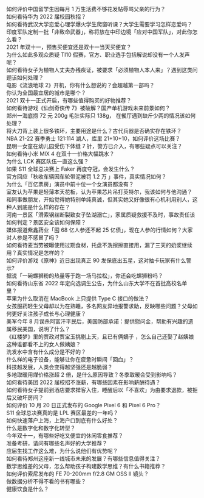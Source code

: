 如何评价中国留学生因每月 1 万生活费不够花发帖辱骂父亲的行为？  
如何看待华为 2022 届校园秋招？  
如何看待武汉大学恋爱心理学爆火学生爬窗听课？大学生需要学习怎样恋爱吗？  
印度军队定制一批「非致命武器」，称将放在中印边境「应对中国军队」，对此你怎么看？  
2021 年双十一，预售买便宜还是双十一当天买便宜？  
为什么如此多观众质疑 TI10 假赛，官方、职业选手包括解说却没有一个人发声呢？  
如何看待女子为植物人丈夫办残疾证，被要求「必须植物人本人来」？遇到这类问题该如何处理？  
电影《流浪地球 2》开机，你有什么想说的？会超越第一部吗？  
你认为全国最宜居的城市是哪个？  
2021 双十一正式开启，有哪些值得购买的好物推荐？  
如何看待游戏《仙剑奇侠传 7》被破解？国产单机游戏未来前景如何？  
郑州一海底捞 72 元 200g 毛肚实际只 138g， 在餐厅遇到缺斤少两的情况该如何处理？  
将大刀背上装上很多铁环，主要用途是什么？古代兵器是否确实存在铁环？  
NBA 21-22 赛季勇士 121:114 湖人，库里 21+10+10，如何评价这场比赛？  
昆明一女童在幼儿园受伤下体缝 7 针，警方已介入，有哪些疑点可以关注？  
如何看待小米 MIX 4 在双十一价格大幅跳水？  
为什么 LCK 赛区队伍一直这么强？  
如果 S11 全球总决赛上 Faker 再度夺冠，会发生什么？  
官方回应「秋收车辆因车轮带泥被罚 1.2 万 」事件，真实情况如何？  
为什么「百亿票房」演员中前十位一个女演员都没有？  
室友认为苹果是轻薄本天花板，认为苹果芯片吊打英特尔，我该如何与他沟通？  
和同事做朋友，开始觉得她特别单纯真诚，但其实她又好像很有心机利用别人，这种人到底是什么样的存在？  
河南一景区「滑索钢丝断裂致女子坠湖溺亡」，家属质疑救援不及时，事故责任该如何判定？景区安全该如何保障？  
媒体报道紫鑫药业「囤 68 亿人参还不起 25 亿债」，现在人参的行情如何？大家对人参是不感冒了吗？  
如何看待麦当劳被曝使用过期食材，托盘不洗擦擦直接用，漏了三天的奶浆继续用？真实情况是怎样的？  
如何评价游戏《原神》近日出现真正 90 发保底出五星，这对抽卡玩家有什么警示?  
据说「一碗螺狮粉的热量等于跑一场马拉松」，你还会吃螺狮粉吗？  
如何看待山东省 2022 年定向选调生公告，为什么山东大学不在首批高校名单里？  
苹果为什么取消在 MacBook 上只提供 Type C 接口的做法？  
女孩服药轻生父母却以为在熟睡，多名网友异地报警求助，反映哪些问题？父母如何更好关注孩子成长与心理健康？  
美军今年 8 月误杀阿富汗平民后，美国防部承诺：提供慰问金，帮助有兴趣的遗属移民美国，说明了什么？  
《红楼梦》里的贾政对贾宝玉挑剔上天，且已有俩嫡子 ，怎么自己还娶了赵姨娘这种谁都看不上的女人做姨娘？  
洗发水中含有什么成分是不好的？  
什么样的电子设备，能够让你在疲惫时瞬间「回血」？  
科技越发展，人类会变得越坚强还是越脆弱？  
多地取暖用煤价格涨超 2 倍，是什么原因导致？冬季取暖会受到影响吗？  
如何看待美团 2022 届校招不涨薪，有哪些因素在影响薪酬待遇？  
如何看待女子提前到酒店要求撵客入住，睡醒后以「不喜欢」为由要求退款，被拒后又破坏房间？  
如何评价 10 月 20 日正式发布的 Google Pixel 6 和 Pixel 6 Pro？  
S11 全球总决赛真的是 LPL 赛区最差的一年吗？  
如何快速落户上海，上海户口到底有什么好处？  
什么是数字化和数字化转型？  
今年双十一，有哪些好吃又便宜的休闲零食推荐？  
准备考研，请问有哪些名声好的大学推荐？  
应届生找工作这么难，为什么说他们有优势呢？  
如何看待郑州这座新一线城市未来的发展？有哪些信息值得关注？  
数学思维差的父母，怎么帮助孩子构建数学思维？有什么书籍推荐？  
如何评价索尼发布的 FE 70-200mm f/2.8 GM OSS II 镜头？  
做数据分析不得不看的书有哪些？  
健康饮食是什么？  
